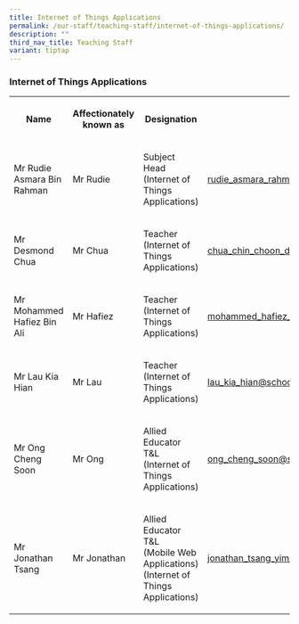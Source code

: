 ```yaml
---
title: Internet of Things Applications
permalink: /our-staff/teaching-staff/internet-of-things-applications/
description: ""
third_nav_title: Teaching Staff
variant: tiptap
---
```

<h3>Internet of Things Applications</h3>
<table style="minWidth: 100px">
<colgroup>
<col>
<col>
<col>
<col>
</colgroup>
<tbody>
<tr>
<th rowspan="1" colspan="1">
<p>Name</p>
</th>
<th rowspan="1" colspan="1">
<p>Affectionately known as</p>
</th>
<th rowspan="1" colspan="1">
<p>Designation</p>
</th>
<th rowspan="1" colspan="1">
<p>Email</p>
</th>
</tr>
<tr>
<td rowspan="1" colspan="1">
<p>Mr Rudie Asmara Bin Rahman</p>
</td>
<td rowspan="1" colspan="1">
<p>Mr Rudie</p>
</td>
<td rowspan="1" colspan="1">
<p>Subject Head
<br>(Internet of Things Applications)</p>
</td>
<td rowspan="1" colspan="1">
<p><a href="mailto:rudie_asmara_rahman@schools.gov.sg" rel="noopener noreferrer nofollow" target="_blank">rudie_asmara_rahman@schools.gov.sg</a>
</p>
</td>
</tr>
<tr>
<td rowspan="1" colspan="1">
<p>Mr Desmond Chua</p>
</td>
<td rowspan="1" colspan="1">
<p>Mr Chua</p>
</td>
<td rowspan="1" colspan="1">
<p>Teacher
<br>(Internet of Things Applications)</p>
</td>
<td rowspan="1" colspan="1">
<p><a href="mailto:chua_chin_choon_desmond@schools.gov.sg" rel="noopener noreferrer nofollow" target="_blank">chua_chin_choon_desmond@schools.gov.sg</a>
</p>
</td>
</tr>
<tr>
<td rowspan="1" colspan="1">
<p>Mr Mohammed Hafiez Bin Ali</p>
</td>
<td rowspan="1" colspan="1">
<p>Mr Hafiez</p>
</td>
<td rowspan="1" colspan="1">
<p>Teacher
<br>(Internet of Things Applications)</p>
</td>
<td rowspan="1" colspan="1">
<p><a href="mailto:mohammed_hafiez_ali@schools.gov.sg" rel="noopener noreferrer nofollow" target="_blank">mohammed_hafiez_ali@schools.gov.sg</a>
</p>
</td>
</tr>
<tr>
<td rowspan="1" colspan="1">
<p>Mr Lau Kia Hian</p>
</td>
<td rowspan="1" colspan="1">
<p>Mr Lau</p>
</td>
<td rowspan="1" colspan="1">
<p>Teacher
<br>(Internet of Things Applications)</p>
</td>
<td rowspan="1" colspan="1">
<p><a href="mailto:lau_kia_hian@schools.gov.sg" rel="noopener noreferrer nofollow" target="_blank">lau_kia_hian@schools.gov.sg</a>
</p>
</td>
</tr>
<tr>
<td rowspan="1" colspan="1">
<p>Mr Ong Cheng Soon</p>
</td>
<td rowspan="1" colspan="1">
<p>Mr Ong</p>
</td>
<td rowspan="1" colspan="1">
<p>Allied Educator T&amp;L
<br>(Internet of Things Applications)</p>
</td>
<td rowspan="1" colspan="1">
<p><a href="mailto:ong_cheng_soon@schools.gov.sg" rel="noopener noreferrer nofollow" target="_blank">ong_cheng_soon@schools.gov.sg</a>
</p>
</td>
</tr>
<tr>
<td rowspan="1" colspan="1">
<p>Mr Jonathan Tsang</p>
</td>
<td rowspan="1" colspan="1">
<p>Mr Jonathan</p>
</td>
<td rowspan="1" colspan="1">
<p>Allied Educator T&amp;L
<br>(Mobile Web Applications)
<br>(Internet of Things Applications)</p>
</td>
<td rowspan="1" colspan="1">
<p><a href="mailto:jonathan_tsang_yim_ting@schools.gov.sg" rel="noopener noreferrer nofollow" target="_blank">jonathan_tsang_yim_ting@schools.gov.sg</a>
</p>
</td>
</tr>
</tbody>
</table>
<h4></h4>
<p></p>